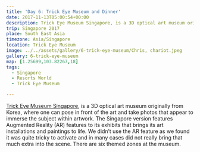 ```yaml
---
title: 'Day 6: Trick Eye Museum and Dinner'
date: 2017-11-13T05:00:54+00:00
description: Trick Eye Museum Singapore, is a 3D optical art museum originally from Korea, where one can pose in front of the art and take photos.
trip: Singapore 2017
place: South East Asia
timezone: Asia/Singapore
location: Trick Eye Museum
image: ../../assets/gallery/6-trick-eye-museum/Chris, chariot.jpeg
gallery: 6-trick-eye-museum
map: [1.25699,103.82267,18]
tags:
  - Singapore
  - Resorts World
  - Trick Eye Museum

---
```

[Trick Eye Museum Singapore][1], is a 3D optical art museum originally from Korea, where one can pose in front of the art and take photos that appear to immerse the subject within artwork. The Singapore version features Augmented Reality (AR) features to its exhibits that brings its art installations and paintings to life. We didn&#8217;t use the AR feature as we found it was quite tricky to activate and in many cases did not really bring that much extra into the scene. There are six themed zones at the museum.

 [1]: https://www.rwsentosa.com/en/attractions/trick-eye-museum
